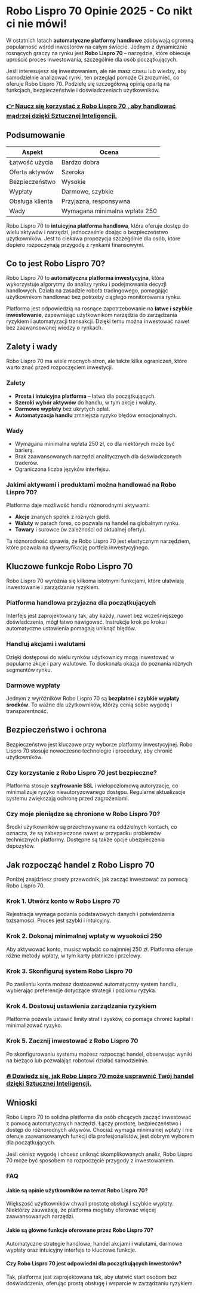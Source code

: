 # Robo Lispro 70 Opinie 2025 - Co nikt ci nie mówi!
 

W ostatnich latach **automatyczne platformy handlowe** zdobywają ogromną popularność wśród inwestorów na całym świecie. Jednym z dynamicznie rosnących graczy na rynku jest **Robo Lispro 70** – narzędzie, które obiecuje uprościć proces inwestowania, szczególnie dla osób początkujących.

Jeśli interesujesz się inwestowaniem, ale nie masz czasu lub wiedzy, aby samodzielnie analizować rynki, ten przegląd pomoże Ci zrozumieć, co oferuje Robo Lispro 70. Podzielę się szczegółową opinią opartą na funkcjach, bezpieczeństwie i doświadczeniach użytkowników.

### [👉 Naucz się korzystać z Robo Lispro 70 , aby handlować mądrzej dzięki Sztucznej Inteligencji.](https://tinyurl.com/yr9pztnz)
## Podsumowanie

| Aspekt                     | Ocena                        |
|----------------------------|------------------------------|
| Łatwość użycia             | Bardzo dobra                 |
| Oferta aktywów             | Szeroka                      |
| Bezpieczeństwo             | Wysokie                      |
| Wypłaty                   | Darmowe, szybkie             |
| Obsługa klienta            | Przyjazna, responsywna       |
| Wady                       | Wymagana minimalna wpłata 250|

Robo Lispro 70 to **intuicyjna platforma handlowa**, która oferuje dostęp do wielu aktywów i narzędzi, jednocześnie dbając o bezpieczeństwo użytkowników. Jest to ciekawa propozycja szczególnie dla osób, które dopiero rozpoczynają przygodę z rynkami finansowymi.

## Co to jest Robo Lispro 70?

Robo Lispro 70 to **automatyczna platforma inwestycyjna**, która wykorzystuje algorytmy do analizy rynku i podejmowania decyzji handlowych. Działa na zasadzie robota tradingowego, pomagając użytkownikom handlować bez potrzeby ciągłego monitorowania rynku.

Platforma jest odpowiedzią na rosnące zapotrzebowanie na **łatwe i szybkie inwestowanie**, zapewniając użytkownikom narzędzia do zarządzania ryzykiem i automatyzacji transakcji. Dzięki temu można inwestować nawet bez zaawansowanej wiedzy o rynkach.

## Zalety i wady

Robo Lispro 70 ma wiele mocnych stron, ale także kilka ograniczeń, które warto znać przed rozpoczęciem inwestycji.

### Zalety
- **Prosta i intuicyjna platforma** – łatwa dla początkujących.
- **Szeroki wybór aktywów** do handlu, w tym akcje i waluty.
- **Darmowe wypłaty** bez ukrytych opłat.
- **Automatyzacja handlu** zmniejsza ryzyko błędów emocjonalnych.

### Wady
- Wymagana minimalna wpłata 250 zł, co dla niektórych może być barierą.
- Brak zaawansowanych narzędzi analitycznych dla doświadczonych traderów.
- Ograniczona liczba języków interfejsu.

### Jakimi aktywami i produktami można handlować na Robo Lispro 70?

Platforma daje możliwość handlu różnorodnymi aktywami:
- **Akcje** znanych spółek z różnych giełd.
- **Waluty** w parach forex, co pozwala na handel na globalnym rynku.
- **Towary** i surowce (w zależności od aktualnej oferty).

Ta różnorodność sprawia, że Robo Lispro 70 jest elastycznym narzędziem, które pozwala na dywersyfikację portfela inwestycyjnego.

## Kluczowe funkcje Robo Lispro 70

Robo Lispro 70 wyróżnia się kilkoma istotnymi funkcjami, które ułatwiają inwestowanie i zarządzanie ryzykiem.

### Platforma handlowa przyjazna dla początkujących

Interfejs jest zaprojektowany tak, aby każdy, nawet bez wcześniejszego doświadczenia, mógł łatwo nawigować. Instrukcje krok po kroku i automatyczne ustawienia pomagają uniknąć błędów.

### Handluj akcjami i walutami

Dzięki dostępowi do wielu rynków użytkownicy mogą inwestować w popularne akcje i pary walutowe. To doskonała okazja do poznania różnych segmentów rynku.

### Darmowe wypłaty

Jednym z wyróżników Robo Lispro 70 są **bezpłatne i szybkie wypłaty środków**. To ważne dla użytkowników, którzy cenią sobie wygodę i transparentność.

## Bezpieczeństwo i ochrona

Bezpieczeństwo jest kluczowe przy wyborze platformy inwestycyjnej. Robo Lispro 70 stosuje nowoczesne technologie i procedury, aby chronić użytkowników.

### Czy korzystanie z Robo Lispro 70 jest bezpieczne?

Platforma stosuje **szyfrowanie SSL** i wielopoziomową autoryzację, co minimalizuje ryzyko nieautoryzowanego dostępu. Regularne aktualizacje systemu zwiększają ochronę przed zagrożeniami.

### Czy moje pieniądze są chronione w Robo Lispro 70?

Środki użytkowników są przechowywane na oddzielnych kontach, co oznacza, że są zabezpieczone nawet w przypadku problemów technicznych platformy. Dostępne są także opcje ubezpieczenia depozytów.

## Jak rozpocząć handel z Robo Lispro 70

Poniżej znajdziesz prosty przewodnik, jak zacząć inwestować za pomocą Robo Lispro 70.

### Krok 1. Utwórz konto w Robo Lispro 70

Rejestracja wymaga podania podstawowych danych i potwierdzenia tożsamości. Proces jest szybki i intuicyjny.

### Krok 2. Dokonaj minimalnej wpłaty w wysokości 250

Aby aktywować konto, musisz wpłacić co najmniej 250 zł. Platforma oferuje różne metody wpłaty, w tym karty płatnicze i przelewy.

### Krok 3. Skonfiguruj system Robo Lispro 70

Po zasileniu konta możesz dostosować automatyczny system handlu, wybierając preferencje dotyczące strategii i poziomu ryzyka.

### Krok 4. Dostosuj ustawienia zarządzania ryzykiem

Platforma pozwala ustawić limity strat i zysków, co pomaga chronić kapitał i minimalizować ryzyko.

### Krok 5. Zacznij inwestować z Robo Lispro 70

Po skonfigurowaniu systemu możesz rozpocząć handel, obserwując wyniki na bieżąco lub pozwalając robotowi działać samodzielnie.

### [🔥 Dowiedz się, jak Robo Lispro 70 może usprawnić Twój handel dzięki Sztucznej Inteligencji.](https://tinyurl.com/yr9pztnz)
## Wnioski

Robo Lispro 70 to solidna platforma dla osób chcących zacząć inwestować z pomocą automatycznych narzędzi. Łączy prostotę, bezpieczeństwo i dostęp do różnorodnych aktywów. Chociaż wymaga minimalnej wpłaty i nie oferuje zaawansowanych funkcji dla profesjonalistów, jest dobrym wyborem dla początkujących.

Jeśli cenisz wygodę i chcesz uniknąć skomplikowanych analiz, Robo Lispro 70 może być sposobem na rozpoczęcie przygody z inwestowaniem.

### FAQ

#### Jakie są opinie użytkowników na temat Robo Lispro 70?

Większość użytkowników chwali prostotę obsługi i szybkie wypłaty. Niektórzy zauważają, że platforma mogłaby oferować więcej zaawansowanych narzędzi.

#### Jakie są główne funkcje oferowane przez Robo Lispro 70?

Automatyczne strategie handlowe, handel akcjami i walutami, darmowe wypłaty oraz intuicyjny interfejs to kluczowe funkcje.

#### Czy Robo Lispro 70 jest odpowiedni dla początkujących inwestorów?

Tak, platforma jest zaprojektowana tak, aby ułatwić start osobom bez doświadczenia, oferując prostą obsługę i wsparcie w zarządzaniu ryzykiem.